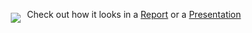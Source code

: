 <a href="https://literasee.github.io"><img src="https://literasee.github.io/public/Literasee_symbol_right_trimmed.svg" align="left" hspace="10" vspace="6"></a>

Check out how it looks in a [Report](https://view.literasee.io/Literasee/Georgia/report) or a [Presentation](https://view.literasee.io/literasee/Georgia/presentation/#/)
